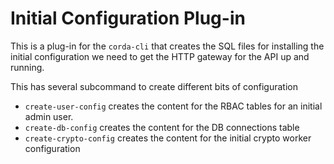 # Initial Configuration Plug-in

This is a plug-in for the `corda-cli`
that creates the SQL files for installing the initial configuration we need to get the HTTP gateway 
for the API up and running.

This has several subcommand to create different bits of configuration

- `create-user-config` creates the content for the RBAC tables for an initial admin user.
- `create-db-config` creates the content for the DB connections table
- `create-crypto-config` creates the content for the initial crypto worker configuration
